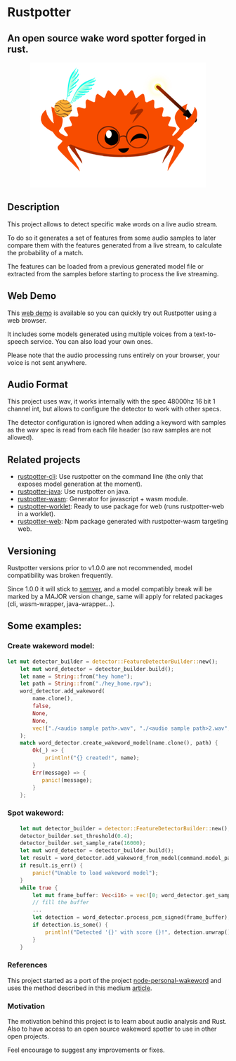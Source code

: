 # Rustpotter

## An open source wake word spotter forged in rust.

<div align="center">
    <img src="./logo.png?raw=true" width="400px"</img> 
</div>


## Description

This project allows to detect specific wake words on a live audio stream.

 To do so it generates a set of features from some audio samples to later compare them with the features generated from a live stream, to calculate the probability of a match.

The features can be loaded from a previous generated model file or extracted from the samples before starting to process the live streaming.

## Web Demo

 This [web demo](https://givimad.github.io/rustpotter-worklet-demo/) is available so you can quickly try out Rustpotter using a web browser.

 It includes some models generated using multiple voices from a text-to-speech service.
 You can also load your own ones.

Please note that the audio processing runs entirely on your browser, your voice is not sent anywhere.

## Audio Format

This project uses wav, it works internally with the spec 48000hz 16 bit 1 channel int, but allows to configure the detector to work with other specs.

The detector configuration is ignored when adding a keyword with samples as the wav spec is read from each file header (so raw samples are not allowed).

## Related projects

* [rustpotter-cli](https://github.com/GiviMAD/rustpotter-cli): Use rustpotter on the command line (the only that exposes model generation at the moment).
* [rustpotter-java](https://github.com/GiviMAD/rustpotter-java): Use rustpotter on java.
* [rustpotter-wasm](https://github.com/GiviMAD/rustpotter-wasm): Generator for javascript + wasm module.
* [rustpotter-worklet](https://github.com/GiviMAD/rustpotter-worklet): Ready to use package for web (runs rustpotter-web in a worklet).
* [rustpotter-web](https://www.npmjs.com/package/rustpotter-web): Npm package generated with rustpotter-wasm targeting web.

## Versioning

Rustpotter versions prior to v1.0.0 are not recommended, model compatibility was broken frequently.

Since 1.0.0 it will stick to [semver](https://semver.org), and a model compatibly break will be  marked by a MAJOR version change, same will apply for related packages (cli, wasm-wrapper, java-wrapper...).

## Some examples:

### Create wakeword model:
```rust
let mut detector_builder = detector::FeatureDetectorBuilder::new();
    let mut word_detector = detector_builder.build();
    let name = String::from("hey home");
    let path = String::from("./hey_home.rpw");
    word_detector.add_wakeword(
        name.clone(),
        false,
        None,
        None,
        vec!["./<audio sample path>.wav", "./<audio sample path>2.wav", ...],
    );
    match word_detector.create_wakeword_model(name.clone(), path) {
        Ok(_) => {
            println!("{} created!", name);
        }
        Err(message) => {
           panic!(message);
        }
    };
```


### Spot wakeword:
```rust
    let mut detector_builder = detector::FeatureDetectorBuilder::new();
    detector_builder.set_threshold(0.4);
    detector_builder.set_sample_rate(16000);
    let mut word_detector = detector_builder.build();
    let result = word_detector.add_wakeword_from_model(command.model_path, command.average_templates, true, None);
    if result.is_err() {
        panic!("Unable to load wakeword model");
    }
    while true {
        let mut frame_buffer: Vec<i16> = vec![0; word_detector.get_samples_per_frame()];
        // fill the buffer
        ...
        let detection = word_detector.process_pcm_signed(frame_buffer);
        if detection.is_some() {
            println!("Detected '{}' with score {}!", detection.unwrap().wakeword, detection.unwrap().score)
        }
    }

```

### References

This project started as a port of the project [node-personal-wakeword](https://github.com/mathquis/node-personal-wakeword) and uses the method described in this medium [article](https://medium.com/snips-ai/machine-learning-on-voice-a-gentle-introduction-with-snips-personal-wake-word-detector-133bd6fb568e).

### Motivation

The motivation behind this project is to learn about audio analysis and Rust.
Also to have access to an open source wakeword spotter to use in other open projects.

Feel encourage to suggest any improvements or fixes.

